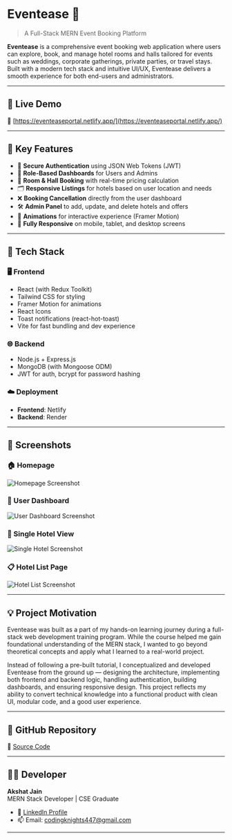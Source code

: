 # Eventease 🎉

> A Full-Stack MERN Event Booking Platform

**Eventease** is a comprehensive event booking web application where users can explore, book, and manage hotel rooms and halls tailored for events such as weddings, corporate gatherings, private parties, or travel stays. Built with a modern tech stack and intuitive UI/UX, Eventease delivers a smooth experience for both end-users and administrators.

---

## 🚀 Live Demo

🔗 [https://eventeaseportal.netlify.app/](https://eventeaseportal.netlify.app/)

---

## 📌 Key Features

- 🔐 **Secure Authentication** using JSON Web Tokens (JWT)
- 👥 **Role-Based Dashboards** for Users and Admins
- 🏨 **Room & Hall Booking** with real-time pricing calculation
- 🗂️ **Responsive Listings** for hotels based on user location and needs
- ❌ **Booking Cancellation** directly from the user dashboard
- 🛠️ **Admin Panel** to add, update, and delete hotels and offers
- 🎨 **Animations** for interactive experience (Framer Motion)
- 📱 **Fully Responsive** on mobile, tablet, and desktop screens

---

## 🧰 Tech Stack

### 🖥️ Frontend

- React (with Redux Toolkit)
- Tailwind CSS for styling
- Framer Motion for animations
- React Icons
- Toast notifications (react-hot-toast)
- Vite for fast bundling and dev experience

### 🌐 Backend

- Node.js + Express.js
- MongoDB (with Mongoose ODM)
- JWT for auth, bcrypt for password hashing

### ☁️ Deployment

- **Frontend**: Netlify
- **Backend**: Render

---

## 📸 Screenshots

### 🏠 Homepage

![Homepage Screenshot](https://github.com/user-attachments/assets/1a85e945-8294-4b1e-b99b-8f1e35fd1402)

### 👤 User Dashboard

![User Dashboard Screenshot](https://github.com/user-attachments/assets/1b184385-d1c5-432c-bea6-5c99a8a34d6b)

### 🏨 Single Hotel View

![Single Hotel Screenshot](https://github.com/user-attachments/assets/2446bf56-82ee-4117-bdef-24df864eab0e)

### 📋 Hotel List Page

![Hotel List Screenshot](https://github.com/user-attachments/assets/025dcd21-4aac-494f-a5e2-04c6f903b3fa)

---

## 💡 Project Motivation

Eventease was built as a part of my hands-on learning journey during a full-stack web development training program. While the course helped me gain foundational understanding of the MERN stack, I wanted to go beyond theoretical concepts and apply what I learned to a real-world project.

Instead of following a pre-built tutorial, I conceptualized and developed Eventease from the ground up — designing the architecture, implementing both frontend and backend logic, handling authentication, building dashboards, and ensuring responsive design. This project reflects my ability to convert technical knowledge into a functional product with clean UI, modular code, and a good user experience.

---

## 📂 GitHub Repository

📁 [Source Code](https://github.com/AkshatJain447/Event-Booking-Portal)

---

## 👨‍💻 Developer

**Akshat Jain**  
MERN Stack Developer | CSE Graduate

- 🔗 [LinkedIn Profile](https://www.linkedin.com/in/akshat-jain-b016391a6/)
- 📫 Email: codingknights447@gmail.com

---
